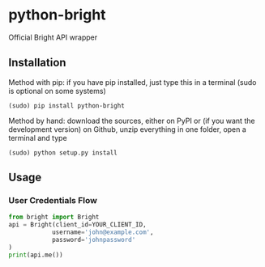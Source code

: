 # python-bright

Official Bright API wrapper

## Installation

Method with pip: if you have pip installed, just type this in a terminal (sudo is optional on some systems)

```
(sudo) pip install python-bright
```

Method by hand: download the sources, either on PyPI or (if you want the development version) on Github, unzip everything in one folder, open a terminal and type

```
(sudo) python setup.py install
```


## Usage

### User Credentials Flow

```python
from bright import Bright
api = Bright(client_id=YOUR_CLIENT_ID,
			username='john@example.com',
			password='johnpassword'
)
print(api.me())
```

